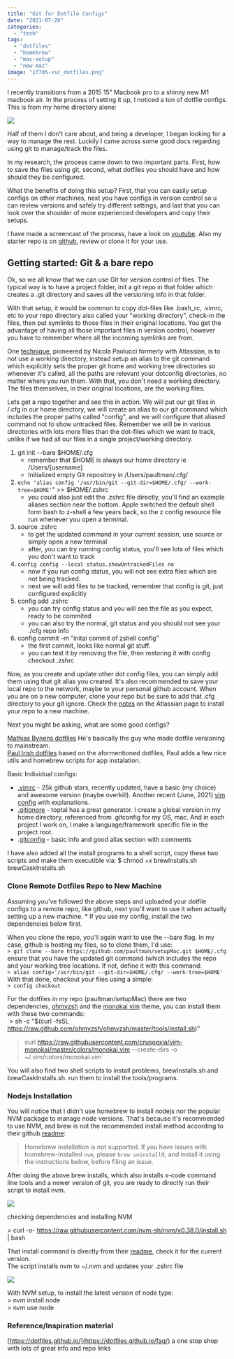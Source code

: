 ```yaml
---
title: "Git for Dotfile Configs"
date: "2021-07-26"
categories: 
  - "tech"
tags: 
  - "dotfiles"
  - "homebrew"
  - "mac-setup"
  - "new-mac"
image: "1f705-vsc_dotfiles.png"
---
```


I recently transitions from a 2015 15" Macbook pro to a shinny new M1 macbook air. In the process of setting it up, I noticed a ton of dotfile configs.  
This is from my home directory alone:

![](images/87495-dotfiles.png)

Half of them I don't care about, and being a developer, I began looking for a way to manage the rest. Luckily I came across some good docs regarding using git to manage/track the files.

In my research, the process came down to two important parts. First, how to save the files using git, second, what dotfiles you should have and how should they be configured.

What the benefits of doing this setup? First, that you can easily setup configs on other machines, next you have configs in version control so u can review versions and safely try different settings, and last that you can look over the shoulder of more experienced developers and copy their setups.

I have made a screencast of the process, have a look on [youtube](https://youtu.be/ZiYD_a11n4s). Also my starter repo is on [github](https://github.com/paultman/setupMac), review or clone it for your use.

## Getting started: Git & a bare repo

Ok, so we all know that we can use Git for version control of files. The typical way is to have a project folder, init a git repo in that folder which creates a .git directory and saves all the versioning info in that folder.

With that setup, it would be common to copy dot-files like .bash\_rc, .vimrc, etc to your repo directory also called your "working directory", check-in the files, then put symlinks to those files in their original locations. You get the advantage of having all those important files in version control, however you have to remember where all the incoming symlinks are from.

One [technique](https://www.atlassian.com/git/tutorials/dotfiles), pioneered by Nicola Paolucci formerly with Atlassian, is to not use a working directory, instead setup an alias to the git command which explicitly sets the proper git home and working tree directories so whenever it's called, all the paths are relevant your dotconfig directories, no matter where you run them. With that, you don't need a working directory. The files themselves, in their original locations, are the working files.

Lets get a repo together and see this in action. We will put our git files in /.cfg in our home directory, we will create an alias to our git command which includes the proper paths called "config", and we will configure that aliased command not to show untracked files. Remember we will be in various directories with lots more files than the dot-files which we want to track, unlike if we had all our files in a single project/working directory.

1. git init --bare $HOME/.cfg
    - remember that $HOME is always our home directory ie /Users/\[username\]
    - Initialized empty Git repository in /Users/paultman/.cfg/
2. `echo "alias config '/usr/bin/git --git-dir=$HOME/.cfg/ --work-tree=$HOME'`" >> $HOME/.zshrc
    - you could also just edit the .zshrc file directly, you'll find an example aliases section near the bottom. Apple switched the default shell form bash to z-shell a few years back, so the z config resource file run whenever you open a terminal.
3. source .zshrc
    - to get the updated command in your current session, use source or simply open a new terminal
    - after, you can try running config status, you'll see lots of files which you don't want to track
4. `config config --local status.showUntrackedFiles no`
    - now if you run config status, you will not see extra files which are not being tracked.
    - next we will add files to be tracked, remember that config is git, just configured explicitly
5. config add .zshrc
    - you can try config status and you will see the file as you expect, ready to be commited
    - you can also try the normal, git status and you should not see your ./cfg repo info
6. config commit -m "inital commit of zshell config"
    - the first commit, looks like normal git stuff.
    - you can test it by removing the file, then restoring it with config checkout .zshrc

Now, as you create and update other dot config files, you can simply add them using that git alias you created. It's also recommended to save your local repo to the network, maybe to your personal github account. When you are on a new computer, clone your repo but be sure to add that .cfg directory to your git ignore. Check the [notes](https://www.atlassian.com/git/tutorials/dotfiles) on the Atlassian page to install your repo to a new machine.

Next you might be asking, what are some good configs?

[Mathias Bynens dotfiles](https://github.com/mathiasbynens/dotfiles) He's basically the guy who made dotfile versioning to mainstream.  
[Paul Irish dotfiles](https://github.com/paulirish/dotfiles) based on the aformentioned dotfiles, Paul adds a few nice utils and homebrew scripts for app instalation.

Basic Individual configs:

- [.vimrc](https://github.com/amix/vimrc/blob/master/vimrcs/basic.vim) - 25k github stars, recently updated, have a basic (my choice) and awesome version (maybe overkill). Another recent (June, 2021) [vim config](https://www.freecodecamp.org/news/vimrc-configuration-guide-customize-your-vim-editor/) with explanations.
- [.gitignore](https://www.toptal.com/developers/gitignore) - toptal has a great generator. I create a global version in my home directory, referenced from .gitconfig for my OS, mac. And in each project I work on, I make a language/framework specific file in the project root.
- .[gitconfig](https://developer.lsst.io/v/DM-5063/tools/git_setup.html) - basic info and good alias section with comments

I have also added all the install programs to a shell script, copy these two scripts and make them executible via: $ chmod +x brewInstalls.sh brewCaskInstalls.sh

### Clone Remote Dotfiles Repo to New Machine

Assuming you've followed the above steps and uploaded your dotfile configs to a remote repo, like github, next you'll want to use it when actually setting up a new machine. \* If you use my config, install the two dependencies below first.

When you clone the repo, you'll again want to use the --bare flag. In my case, github is hosting my files, so to clone them, I'd use:  
`> git clone --bare https://github.com/paultman/setupMac.git $HOME/.cfg`  
ensure that you have the updated git command (which includes the repo and your working tree locations. If not, define it with this command:  
`> alias config='/usr/bin/git --git-dir=$HOME/.cfg/ --work-tree=$HOME'`  
With that done, checkout your files using a simple:  
`> config checkout`

For the dotfiles in my repo (paultman/setupMac) there are two dependencies, [ohmyzsh](https://ohmyz.sh) and the [monokai vim](https://github.com/sickill/vim-monokai) theme, you can install them with these two commands:  
`> sh -c "$(curl -fsSL https://raw.github.com/ohmyzsh/ohmyzsh/master/tools/install.sh)"  
> curl https://raw.githubusercontent.com/crusoexia/vim-monokai/master/colors/monokai.vim --create-dirs -o ~/.vim/colors/monokai.vim`

You will also find two shell scripts to install problems, brewInstalls.sh and brewCaskInstalls.sh. run them to install the tools/programs.

### Nodejs Installation

You will notice that I didn't use homebrew to install nodejs nor the popular NVM package to manage node versions. That's because it's recommended to use NVM, and brew is not the recommended install method according to their github [readme](https://github.com/nvm-sh/nvm):

> Homebrew installation is not supported. If you have issues with homebrew-installed `nvm`, please `brew uninstall`it, and install it using the instructions below, before filing an issue.

After doing the above brew installs, which also installs x-code command line tools and a newer version of git, you are ready to directly run their script to install nvm.

![](images/4eef6-installnvm.png)

checking dependencies and installing NVM

\> curl -o- https://raw.githubusercontent.com/nvm-sh/nvm/v0.38.0/install.sh | bash

That install command is directly from their [readme](https://github.com/nvm-sh/nvm#install--update-script), check it for the current version.  
The script installs nvm to ~/.nvm and updates your .zshrc file

![](images/6ad6c-nvmupdatevmrc.png)

With NVM setup, to install the latest version of node type:  
\> nvm install node  
\> nvm use node  

### Reference/Inspiration material

[https://dotfiles.github.io/](https://dotfiles.github.io/faq/) a one stop shop with lots of great info and repo links
